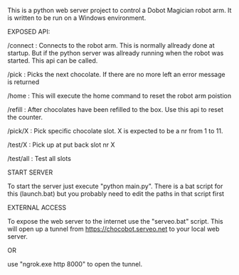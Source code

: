 This is a python web server project to control a Dobot Magician robot arm. It is written to be run on a Windows environment.

EXPOSED API:

/connect : Connects to the robot arm. This is normally allready done at startup. But if the python server was allready running when the robot was started. This api can be called.

/pick : Picks the next chocolate. If there are no more left an error message is returned

/home : This will execute the home command to reset the robot arm poistion

/refill : After chocolates have been refilled to the box. Use this api to reset the counter.

/pick/X : Pick specific chocolate slot. X is expected to be a nr from 1 to 11.

/test/X : Pick up at put back slot nr X

/test/all : Test all slots

START SERVER

To start the server just execute "python main.py". There is a bat script for this (launch.bat) but you probably need to edit the paths in that script first

EXTERNAL ACCESS

To expose the web server to the internet use the "serveo.bat" script. This will open up a tunnel from https://chocobot.serveo.net to your local web server.

OR

use "ngrok.exe http 8000" to open the tunnel.

